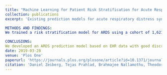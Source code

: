 ```yaml
---
title: "Machine Learning for Patient Risk Stratification for Acute Respiratory Distress Syndrome"
collection: publications
excerpt: 'Existing prediction models for acute respiratory distress syndrome (ARDS) require manual chart abstraction and have only fair performance-limiting their suitability for driving clinical interventions. We sought to develop a machine learning approach for the prediction of ARDS that (a) leverages electronic health record (EHR) data, (b) is fully automated, and (c) can be applied at clinically relevant time points throughout a patient's stay.

METHODS AND FINDINGS:
We trained a risk stratification model for ARDS using a cohort of 1,621 patients with moderate hypoxia from a single center in 2016, of which 51 patients developed ARDS. We tested the model in a temporally distinct cohort of 1,122 patients from 2017, of which 27 patients developed ARDS. Gold standard diagnosis of ARDS was made by intensive care trained physicians during retrospective chart review. We considered both linear and non-linear approaches to learning the model. The best model used L2-logistic regression with 984 features extracted from the EHR. For patients observed in the hospital at least six hours who then developed moderate hypoxia, the model achieved an area under the receiver operating characteristics curve (AUROC) of 0.81 (95% CI: 0.73-0.88). Selecting a threshold based on the 85th percentile of risk, the model had a sensitivity of 56% (95% CI: 35%, 74%), specificity of 86% (95% CI: 85%, 87%) and positive predictive value of 9% (95% CI: 5%, 14%), identifying a population at four times higher risk for ARDS than other patients with moderate hypoxia and 17 times the risk of hospitalized adults.

CONCLUSIONS:
We developed an ARDS prediction model based on EHR data with good discriminative performance. Our results demonstrate the feasibility of a machine learning approach to risk stratifying patients for ARDS solely from data extracted automatically from the EHR.'
date: 2019-03-28
venue: 'Plos One'
paperurl: 'https://journals.plos.org/plosone/article?id=10.1371/journal.pone.0214465'
citation: 'Daniel Zeiberg, Tejas Prahlad, Brahmajee Nallamothu, Theodore J Iwashyna, Jenna Wiens, Michael Sjoding. (2018). &quot;Machine Learning for Patient Risk Stratification for Acute Respiratory Distress Syndrome.&quot; PloS one, 14(3), e0214465.'
---
```

